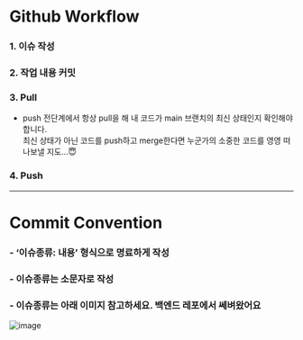 # Github Workflow
### 1. 이슈 작성
### 2. 작업 내용 커밋
### 3. Pull
- push 전단계에서 항상 pull을 해 내 코드가 main 브랜치의 최신 상태인지 확인해야 합니다.   
최신 상태가 아닌 코드를 push하고 merge한다면 누군가의 소중한 코드를 영영 떠나보낼 지도...:innocent:
### 4. Push   

---

# Commit Convention
### - ‘이슈종류: 내용’ 형식으로 명료하게 작성
### - 이슈종류는 소문자로 작성
### - 이슈종류는 아래 이미지 참고하세요. 백엔드 레포에서 쎄벼왔어요
![image](https://user-images.githubusercontent.com/56381189/215317277-ccd22c84-8223-486e-849a-d156211d542d.png)
